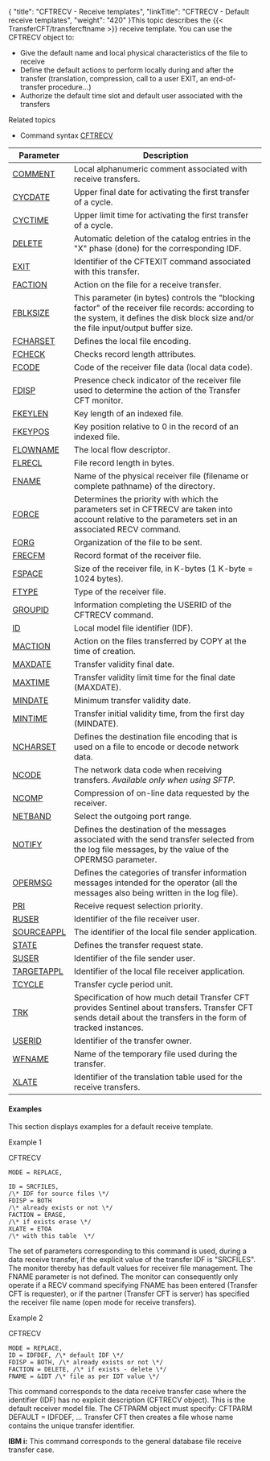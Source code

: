 {
    "title": "CFTRECV  - Receive templates",
    "linkTitle": "CFTRECV &#45; Default receive templates",
    "weight": "420"
}This topic describes the {{< TransferCFT/transfercftname  >}}
receive template. You can use the CFTRECV object to:

-   Give the default
    name and local physical characteristics of the file to receive
-   Define the default
    actions to perform locally during and after the transfer (translation,
    compression, call to a user EXIT, an end-of-transfer procedure...)
-   Authorize the default
    time slot and default user associated with the transfers

Related
topics

-   Command syntax
    [CFTRECV](../../../command_summary#CFTRECV)


| Parameter  | Description  |
| --- | --- |
|  <a href="../../../command_summary/parameter_intro/comment">COMMENT</a>  |  Local alphanumeric comment associated with receive transfers.  |
|  <a href="../../../command_summary/parameter_intro/cycdate">CYCDATE</a>  |  Upper final date for activating the first transfer of a cycle.  |
|  <a href="../../../command_summary/parameter_intro/cyctime">CYCTIME</a>  |  Upper limit time for activating the first transfer of a cycle.  |
|  <a href="../../../command_summary/parameter_intro/delete">DELETE</a>  |  Automatic deletion of the catalog entries in the "X" phase (done) for the corresponding IDF.  |
|  <a href="../../../command_summary/parameter_intro/exit">EXIT</a>  |  Identifier of the CFTEXIT command associated with this transfer.  |
|  <a href="../../../command_summary/parameter_intro/faction">FACTION</a>  |  Action on the file for a receive transfer.  |
|  <a href="../../../command_summary/parameter_intro/fblksize">FBLKSIZE</a>  |  This parameter (in bytes) controls the "blocking factor" of the receiver file records: according to the system, it defines the disk block size and/or the file input/output buffer size.  |
| <a href="../../../command_summary/parameter_intro/fcharset">FCHARSET</a>  | Defines the local file  encoding.  |
|  <a href="../../../command_summary/parameter_intro/fcheck">FCHECK</a>  |  Checks record length attributes.  |
|  <a href="../../../command_summary/parameter_intro/fcode#fcode_CFTSEND">FCODE</a>  |  Code of the receiver file data (local data code).  |
|  <a href="../../../command_summary/parameter_intro/fdisp#fdisp_CFTRECV">FDISP</a>  |  Presence check indicator of the receiver file used to determine the action of the Transfer CFT monitor.  |
|  <a href="../../../command_summary/parameter_intro/fkeylen">FKEYLEN</a>  |  Key length of an indexed file.  |
|  <a href="../../../command_summary/parameter_intro/fkeypos#fkeypos">FKEYPOS</a>  |  Key position relative to 0 in the record of an indexed file.  |
| <a href="../../../command_summary/parameter_intro/flowname">FLOWNAME</a>  | The local flow descriptor.  |
|  <a href="../../../command_summary/parameter_intro/flrec#flrecl">FLRECL</a>  |  File record length in bytes.  |
|  <a href="../../../command_summary/parameter_intro/fname#fname%20CFTSEND__CFTRECV__CFTISEND">FNAME</a>  |  Name of the physical receiver file (filename or complete pathname) of the directory.  |
|  <a href="../../../command_summary/parameter_intro/force">FORCE</a>  |  Determines the priority with which the parameters set in CFTRECV are taken into account relative to the parameters set in an associated RECV command.  |
|  <a href="../../../command_summary/parameter_intro/forg">FORG</a>  |  Organization of the file to be sent.  |
|  <a href="../../../command_summary/parameter_intro/frecfm">FRECFM</a>  |  Record format of the receiver file.  |
|  <a href="../../../command_summary/parameter_intro/fspace">FSPACE</a>  |  Size of the receiver file, in K-bytes (1 K-byte = 1024 bytes).  |
|  <a href="../../../command_summary/parameter_intro/ftype#ftype">FTYPE</a>  |  Type of the receiver file.  |
|  <a href="../../../command_summary/parameter_intro/groupid">GROUPID</a>  |  Information completing the USERID of the CFTRECV command.  |
|  <a href="../../../command_summary/parameter_intro/id#id_CFTSEND">ID</a>  |  Local model file identifier (IDF).  |
|  <a href="../../../command_summary/parameter_intro/maction">MACTION</a>  |  Action on the files transferred by COPY at the time of creation.  |
|  <a href="../../../command_summary/parameter_intro/maxdate">MAXDATE</a>  |  Transfer validity final date.  |
|  <a href="../../../command_summary/parameter_intro/maxtime">MAXTIME</a>  |  Transfer validity limit time for the final date (MAXDATE).  |
|  <a href="../../../command_summary/parameter_intro/mindate">MINDATE</a>  |  Minimum transfer validity date.  |
|  <a href="../../../command_summary/parameter_intro/mintime">MINTIME</a>  |  Transfer initial validity time, from the first day (MINDATE).  |
| <a href="../../../command_summary/parameter_intro/ncharset">NCHARSET</a>  | Defines the destination file encoding that is used on a file to encode or decode network  data.  |
| <a href="../../../command_summary/parameter_intro/ncode">NCODE</a>  | The network data code when receiving transfers. *Available only when using SFTP.*  |
|  <a href="../../../command_summary/parameter_intro/ncomp">NCOMP</a>  |  Compression of on-line data requested by the receiver.  |
|  <a href="../../../command_summary/parameter_intro/netband">NETBAND</a>  |  Select the outgoing port range.  |
|  <a href="../../../command_summary/parameter_intro/notify">NOTIFY</a>  |  Defines the destination of the messages associated with the send transfer selected from the log file messages, by the value of the OPERMSG parameter.  |
|  <a href="../../../command_summary/parameter_intro/opermsg">OPERMSG</a>  |  Defines the categories of transfer information messages intended for the operator (all the messages also being written in the log file).  |
|  <a href="../../../command_summary/parameter_intro/pri">PRI</a>  |  Receive request selection priority.  |
|  <a href="../../../command_summary/parameter_intro/ruser">RUSER</a>  |  Identifier of the file receiver user.  |
| <a href="../../../command_summary/parameter_intro/sourceappl">SOURCEAPPL</a>  | The identifier of the local file sender application.          |
|  <a href="../../../command_summary/parameter_intro/state">STATE</a>  |  Defines the transfer request state.  |
|  <a href="../../../command_summary/parameter_intro/suser">SUSER</a>  |  Identifier of the file sender user.  |
| <a href="../../../command_summary/parameter_intro/targetappl">TARGETAPPL</a>  | Identifier of the local file receiver application.  |
|  <a href="../../../command_summary/parameter_intro/tcycle">TCYCLE</a>  |  Transfer cycle period unit.  |
|  <a href="../../../command_summary/parameter_intro/trk">TRK</a>  |  Specification of how much detail Transfer CFT provides Sentinel about transfers. Transfer CFT sends detail about the transfers in the form of tracked instances.  |
|  <a href="../../../command_summary/parameter_intro/userid#userid_CFTRECV">USERID</a>  |  Identifier of the transfer owner.  |
|  <a href="../../../command_summary/parameter_intro/wfname">WFNAME</a>  |  Name of the temporary file used during the transfer.  |
|  <a href="../../../command_summary/parameter_intro/xlate">XLATE</a>  |  Identifier of the translation table used for the receive transfers.  |


#### Examples

This section displays examples for a default receive template.

Example 1

CFTRECV

```
MODE = REPLACE,
 
ID = SRCFILES,
/\* IDF for source files \*/
FDISP = BOTH
/\* already exists or not \*/
FACTION = ERASE,
/\* if exists erase \*/
XLATE = ETOA
/\* with this table  \*/
```

The set of parameters corresponding to this command is used, during
a data receive transfer, if the explicit value of the transfer IDF is
"SRCFILES".  
The monitor thereby has default values for receiver file management. The
FNAME parameter is not defined. The monitor can consequently only operate
if a RECV command specifying FNAME has been entered (Transfer CFT is requester),
or if the partner (Transfer CFT is server) has specified the receiver
file name (open mode for receive transfers).

Example 2

CFTRECV

```
MODE = REPLACE,
ID = IDFDEF, /\* default IDF \*/
FDISP = BOTH, /\* already exists or not \*/
FACTION = DELETE, /\* if exists - delete \*/
FNAME = &IDT /\* file as per IDT value \*/
```

This command corresponds to the data receive transfer case where the
identifier (IDF) has no explicit description (CFTRECV object). This is
the default receiver model file. The CFTPARM object must specify: CFTPARM
DEFAULT = IDFDEF, ... Transfer CFT then creates a file whose name contains
the unique transfer identifier.

**IBM i:** This command corresponds
to the general database file receive transfer case.
